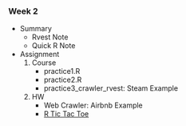 ### Week 2

-   Summary
    -   Rvest Note
    -   Quick R Note
-   Assignment
    1.  Course
        -   practice1.R
        -   practice2.R
        -   practice3_crawler_rvest: Steam Example
    2.  HW
        -   Web Crawler: Airbnb Example
        -   [R Tic Tac Toe](https://hackmd.io/s/Ski000wK7)
